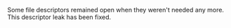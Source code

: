 Some file descriptors remained open when they weren't needed any more. This
descriptor leak has been fixed.
